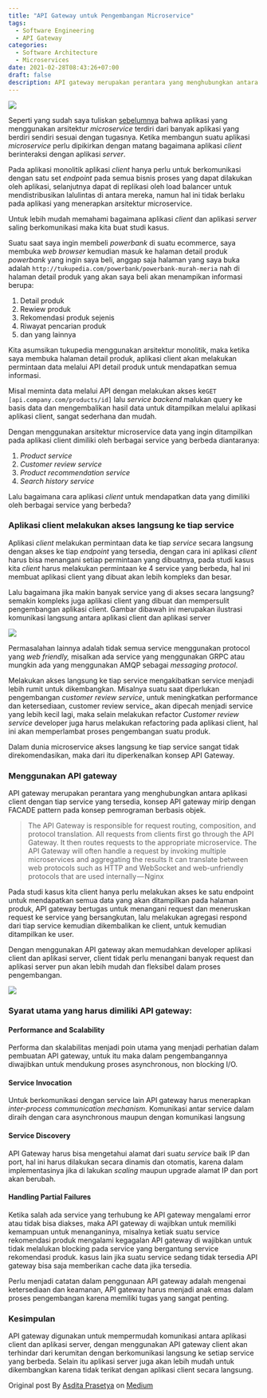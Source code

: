 ```yaml
---
title: "API Gateway untuk Pengembangan Microservice"
tags:
  - Software Engineering
  - API Gateway
categories: 
  - Software Architecture
  - Microservices
date: 2021-02-28T08:43:26+07:00
draft: false
description: API gateway merupakan perantara yang menghubungkan antara aplikasi client dengan tiap service yang tersedia.
---
```


![](https://cdn-images-1.medium.com/max/800/0*aoZyC0Z8qPFKFBeS)

Seperti yang sudah saya tuliskan [sebelumnya](https://hellodit.medium.com/belajar-microservices-pengenalan-96c3bb66cf2c) bahwa aplikasi yang menggunakan arsitektur _microservice_ terdiri dari banyak aplikasi yang berdiri sendiri sesuai dengan tugasnya. Ketika membangun suatu aplikasi _microservice_ perlu dipikirkan dengan matang bagaimana aplikasi _client_ berinteraksi dengan aplikasi _server_.

Pada aplikasi monolitik aplikasi _client_ hanya perlu untuk berkomunikasi dengan satu set _endpoint_ pada semua bisnis proses yang dapat dilakukan oleh aplikasi, selanjutnya dapat di replikasi oleh load balancer untuk mendistribusikan lalulintas di antara mereka, namun hal ini tidak berlaku pada aplikasi yang menerapkan arsitektur microservice.

Untuk lebih mudah memahami bagaimana aplikasi _client_ dan aplikasi _server_ saling berkomunikasi maka kita buat studi kasus.

Suatu saat saya ingin membeli _powerbank_ di suatu ecommerce, saya membuka _web browser_ kemudian masuk ke halaman detail produk _powerbank_ yang ingin saya beli, anggap saja halaman yang saya buka adalah `http://tukupedia.com/powerbank/powerbank-murah-meria` nah di halaman detail produk yang akan saya beli akan menampikan informasi berupa:

1.  Detail produk
2.  Rewiew produk
3.  Rekomendasi produk sejenis
4.  Riwayat pencarian produk
5.  dan yang lainnya

Kita asumsikan tukupedia menggunakan arsitektur monolitik, maka ketika saya membuka halaman detail produk, aplikasi client akan melakukan permintaan data melalui API detail produk untuk mendapatkan semua informasi.

Misal meminta data melalui API dengan melakukan akses ke`GET [api.company.com/products/id]` lalu _service backend_ malukan query ke basis data dan mengembalikan hasil data untuk ditampilkan melalui aplikasi aplikasi client, sangat sederhana dan mudah.

Dengan menggunakan arsitektur microservice data yang ingin ditampilkan pada aplikasi client dimiliki oleh berbagai service yang berbeda diantaranya:

1.  _Product service_
2.  _Customer review service_
3.  _Product recommendation service_
4.  _Search history service_

Lalu bagaimana cara aplikasi _client_ untuk mendapatkan data yang dimiliki oleh berbagai service yang berbeda?

### Aplikasi client melakukan akses langsung ke tiap service

Aplikasi _client_ melakukan permintaan data ke tiap _service_ secara langsung dengan akses ke tiap _endpoint_ yang tersedia, dengan cara ini aplikasi _client_ harus bisa menangani setiap permintaan yang dibuatnya, pada studi kasus kita _client_ harus melakukan permintaan ke 4 service yang berbeda, hal ini membuat aplikasi client yang dibuat akan lebih kompleks dan besar.

Lalu bagaimana jika makin banyak service yang di akses secara langsung? semakin kompleks juga aplikasi client yang dibuat dan mempersulit pengembangan aplikasi client. Gambar dibawah ini merupakan ilustrasi komunikasi langsung antara aplikasi client dan aplikasi server

![](https://cdn-images-1.medium.com/max/800/1*sSgmsElRFZ1Nv6FIEKomvw.png)

Permasalahan lainnya adalah tidak semua service menggunakan protocol yang _web friendly,_ misalkan ada service yang menggunakan GRPC atau mungkin ada yang menggunakan AMQP sebagai _messaging protocol_.

Melakukan akses langsung ke tiap service mengakibatkan service menjadi lebih rumit untuk dikembangkan. Misalnya suatu saat diperlukan pengembangan _customer review service_, untuk meningkatkan performance dan ketersediaan, customer review service_ akan dipecah menjadi service yang lebih kecil lagi, maka selain melakukan refactor _Customer review service_ developer juga harus melakukan refactoring pada aplikasi client, hal ini akan memperlambat proses pengembangan suatu produk.

Dalam dunia microservice akses langsung ke tiap service sangat tidak direkomendasikan, maka dari itu diperkenalkan konsep API Gateway.

### Menggunakan API gateway

API gateway merupakan perantara yang menghubungkan antara aplikasi client dengan tiap service yang tersedia, konsep API gateway mirip dengan FACADE pattern pada konsep pemrograman berbasis objek.

> The API Gateway is responsible for request routing, composition, and protocol translation. All requests from clients first go through the API Gateway. It then routes requests to the appropriate microservice. The API Gateway will often handle a request by invoking multiple microservices and aggregating the results It can translate between web protocols such as HTTP and WebSocket and web-unfriendly protocols that are used internally — Nginx

Pada studi kasus kita client hanya perlu melakukan akses ke satu endpoint untuk mendapatkan semua data yang akan ditampilkan pada halaman produk, API gateway bertugas untuk menangani request dan meneruskan request ke service yang bersangkutan, lalu melakukan agregasi respond dari tiap service kemudian dikembalikan ke client, untuk kemudian ditampilkan ke user.

Dengan menggunakan API gateway akan memudahkan developer aplikasi client dan aplikasi server, client tidak perlu menangani banyak request dan aplikasi server pun akan lebih mudah dan fleksibel dalam proses pengembangan.

![](https://cdn-images-1.medium.com/max/800/1*pVlF16KV_Z7tfFpAxTWFtQ.png)

### Syarat utama yang harus dimiliki API gateway:

#### Performance and Scalability

Performa dan skalabilitas menjadi poin utama yang menjadi perhatian dalam pembuatan API gateway, untuk itu maka dalam pengembangannya diwajibkan untuk mendukung proses asynchronous, non blocking I/O.

#### Service Invocation

Untuk berkomunikasi dengan service lain API gateway harus menerapkan _inter-process communication mechanism._ Komunikasi antar service dalam diraih dengan cara asynchronous maupun dengan komunikasi langsung

#### Service Discovery

API Gateway harus bisa mengetahui alamat dari suatu _service_ baik IP dan port, hal ini harus dilakukan secara dinamis dan otomatis, karena dalam implementasinya jika di lakukan _scaling_ maupun upgrade alamat IP dan port akan berubah.

#### Handling Partial Failures

Ketika salah ada service yang terhubung ke API gateway mengalami error atau tidak bisa diakses, maka API gateway di wajibkan untuk memiliki kemampuan untuk menanganinya, misalnya ketiak suatu service rekomendasi produk mengalami kegagalan API gateway di wajibkan untuk tidak melalukan blocking pada service yang bergantung service rekomendasi produk. kasus lain jika suatu service sedang tidak tersedia API gateway bisa saja memberikan cache data jika tersedia.

Perlu menjadi catatan dalam penggunaan API gateway adalah mengenai ketersediaan dan keamanan, API gateway harus menjadi anak emas dalam proses pengembangan karena memiliki tugas yang sangat penting.

### Kesimpulan

API gateway digunakan untuk mempermudah komunikasi antara aplikasi client dan aplikasi server, dengan menggunakan API gateway client akan terhindar dari kerumitan dengan berkomunikasi langsung ke setiap service yang berbeda. Selain itu aplikasi server juga akan lebih mudah untuk dikembangkan karena tidak terikat dengan aplikasi client secara langsung.

Original post By [Asdita Prasetya](https://medium.com/@hellodit) on [Medium](https://medium.com/@hellodit/api-gateway-untuk-pengembangan-microservice-d4cefd4607a6)
